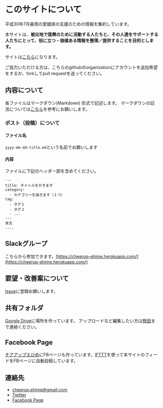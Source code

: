 # このサイトについて

平成30年7月豪雨の愛媛県の支援のための情報を集約しています。

本サイトは、**被災地で復興のために活動する人たちと、その人達をサポートする人たちにとって、役に立つ・価値ある情報を整理／提供することを目的とします。**

サイトは[こちら](https://cheerup-ehime.github.io)になります。

ご協力いただける方は、こちらのgithubのorganizationにアカウントを追加希望をするか、forkしてpull requestを送ってください。

## 内容について

各ファイルはマークダウン(Markdown) 形式で記述します。
マークダウンの記法については[こちら](https://qiita.com/kamorits/items/6f342da395ad57468ae3)を参考にお願いします。

### ポスト（投稿）について
#### ファイル名

`yyyy-mm-dd-title.md`という名前でお願いします

#### 内容
ファイルに下記のヘッダー部を含めてください。

```
---
title: タイトルをかきます
category:
  - カテゴリーを描きます（１つ）
tag:
  - タグ１
  - タグ２
  - ...
---
本文
....
```

## Slackグループ

こちらから参加できます。[https://cheerup-ehime.herokuapp.com/](https://cheerup-ehime.herokuapp.com/)

## 要望・改善案について

[Issue](https://github.com/cheerup-ehime/cheerup-ehime.github.io/issues)に登録お願いします。

## 共有フォルダ

[Google Drive](https://drive.google.com/drive/folders/19aEZBewHWVj8icLh-EzzqdFgYBTIAkcc?usp=sharing)に場所を作っています。
アップロードなど編集したい方は[懸田](https://facebook.com/takeshi.kakeda)まで連絡ください。

## Facebook Page
[チアアップえひめ](https://www.facebook.com/%E3%83%81%E3%82%A2%E3%82%A2%E3%83%83%E3%83%97%E3%81%88%E3%81%B2%E3%82%81%E6%84%9B%E5%AA%9B%E3%81%AE%E5%BE%A9%E8%88%88%E6%94%AF%E6%8F%B4%E6%83%85%E5%A0%B1%E3%82%B5%E3%82%A4%E3%83%88-237899887021906/?modal=admin_todo_tour)にFBページも作っています。[IFTTT](https://ifttt.com/applets/hPdYr2CX-post-rss-feed-to-facebookpage-twitter)を使って本サイトのフィードをFBページに自動投稿しています。

## 連絡先

- [cheerup.ehime@gmail.com](mailto:cheerup.ehime@gmail.com)
- [Twitter](https://twitter.com/EhimeCheerup)
- [Facebook Page](https://www.facebook.com/cheerup.ehime)
